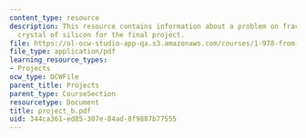 ```yaml
---
content_type: resource
description: This resource contains information about a problem on fracture of a single
  crystal of silicon for the final project.
file: https://ol-ocw-studio-app-qa.s3.amazonaws.com/courses/1-978-from-nano-to-macro-introduction-to-atomistic-modeling-techniques-january-iap-2007/344ca361ed85307e84ad8f9887b77555_project_b.pdf
file_type: application/pdf
learning_resource_types:
- Projects
ocw_type: OCWFile
parent_title: Projects
parent_type: CourseSection
resourcetype: Document
title: project_b.pdf
uid: 344ca361-ed85-307e-84ad-8f9887b77555
---
```


